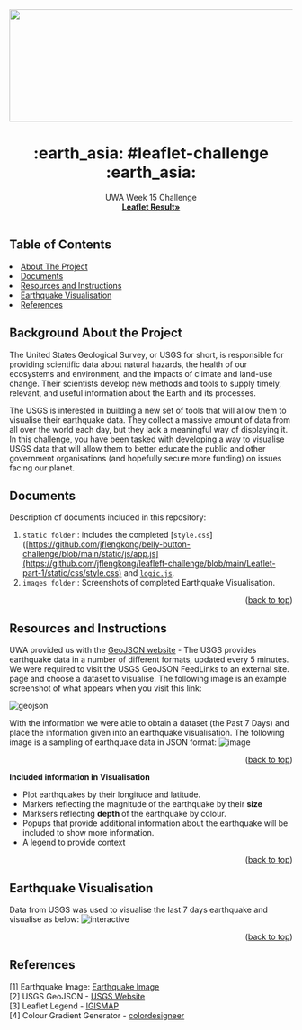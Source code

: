 
<div align="center">
    <img src="https://th.bing.com/th/id/OIP.xSYwk70WeIiavGvr7N2bpwHaB_?pid=ImgDet&rs=1" width="1000" height ="200"/>

  <h1 align="center">  :earth_asia: #leaflet-challenge :earth_asia: </h1>

  <p align="center">
    UWA Week 15 Challenge
    <br />
    <a href="https://jflengkong.github.io/leafleft-challenge/"><strong>Leaflet Result»</strong></a>
    <br />
    <br />
  </p>
</div>

<!-- TABLE OF CONTENTS -->
<h2> Table of Contents </h2>
  <li> 
    <a href="#background-about-the-project">About The Project</a> 
   <li>
   <a href="#documents">Documents</a>
   </li> 
   <li> 
      <a href="#resources-and-instructions">Resources and Instructions</a> 
   </li>
   <li>
      <a href="#earthquake-visualisation">Earthquake Visualisation</a> 
    </li>
      <li>
      <a href="#references">References</a> 
    </li>
    </li> 
  
<!-- ABOUT THE PROJECT -->
## Background About the Project 
The United States Geological Survey, or USGS for short, is responsible for providing scientific data about natural hazards, the health of our ecosystems and environment, and the impacts of climate and land-use change. Their scientists develop new methods and tools to supply timely, relevant, and useful information about the Earth and its processes.

The USGS is interested in building a new set of tools that will allow them to visualise their earthquake data. They collect a massive amount of data from all over the world each day, but they lack a meaningful way of displaying it. In this challenge, you have been tasked with developing a way to visualise USGS data that will allow them to better educate the public and other government organisations (and hopefully secure more funding) on issues facing our planet.


## Documents 
Description of documents included in this repository:

1. `static folder` : includes the completed [`style.css`]([https://github.com/jflengkong/belly-button-challenge/blob/main/static/js/app.js](https://github.com/jflengkong/leafleft-challenge/blob/main/Leaflet-part-1/static/css/style.css) and  [`logic.js`](https://github.com/jflengkong/leafleft-challenge/blob/main/Leaflet-part-1/static/js/logic.js). 
2. `images folder` : Screenshots of completed Earthquake Visualisation.  
 
<p align="right">(<a href="#readme-top">back to top</a>)</p>

## Resources and Instructions
UWA provided us with the [GeoJSON website](https://earthquake.usgs.gov/earthquakes/feed/v1.0/geojson.php) - The USGS provides earthquake data in a number of different formats, updated every 5 minutes. We were required to visit the USGS GeoJSON FeedLinks to an external site. page and choose a dataset to visualise. The following image is an example screenshot of what appears when you visit this link: <br> 

![geojson](https://github.com/jflengkong/leafleft-challenge/blob/main/images/Geodata-image.jpg)  

With the information we were able to obtain a dataset (the Past 7 Days) and place the information given into an earthquake visualisation. 
The following image is a sampling of earthquake data in JSON format: 
![image](https://github.com/jflengkong/leafleft-challenge/assets/131760750/3a06a836-deff-437d-8a71-46a88bc7a624)

<p align="right">(<a href="#readme-top">back to top</a>)</p> 

<b> Included information in Visualisation </b><br>
- Plot earthquakes by their longitude and latitude.
- Markers reflecting the magnitude of the earthquake by their <b> size </b> 
- Marksers reflecting <b> depth </b> of the earthquake by colour.
- Popups that provide additional information about the earthquake will be included to show more information.
- A legend to provide context

<p align="right">(<a href="#readme-top">back to top</a>)</p>  

## Earthquake Visualisation
Data from USGS was used to visualise the last 7 days earthquake and visualise as below: 
![interactive](https://github.com/jflengkong/leafleft-challenge/blob/main/images/interactive-map.gif ) 

<p align="right">(<a href="#readme-top">back to top</a>)</p> 


## References<br> 
[1] Earthquake Image: [Earthquake Image](https://www.bing.com/images/search?view=detailV2&ccid=xSYwk70W&id=A1C08A624F53A85EEAACE95584AEB774408BEBDF&thid=OIP.xSYwk70WeIiavGvr7N2bpwHaB_&mediaurl=https%3a%2f%2fs3.amazonaws.com%2fhoth.bizango%2fimages%2f626579%2fSS-headers-links_feature.jpg%3fv%3ddsf26&exph=376&expw=1400&q=earthquake+header&simid=608033572901837500&FORM=IRPRST&ck=02B57A6867ACDF431A88833817089478&selectedIndex=52&ajaxhist=0&ajaxserp=0)<br> 
[2] USGS GeoJSON  - [USGS Website](https://earthquake.usgs.gov/earthquakes/feed/v1.0/geojson.php)<br> 
[3] Leaflet Legend - [IGISMAP](https://www.igismap.com/legend-in-leafletjs-map-with-topojson/)<br>
[4] Colour Gradient Generator - [colordesigneer](https://colordesigner.io/gradient-generator)
